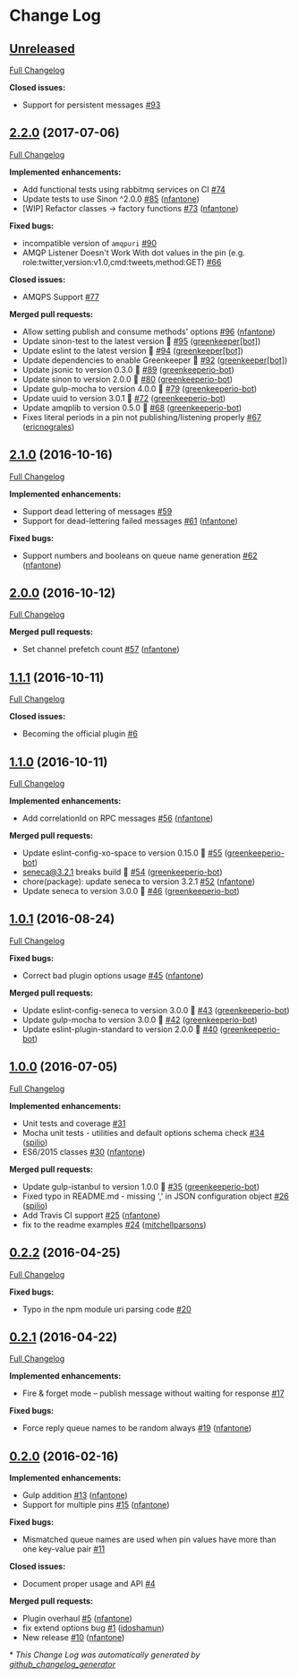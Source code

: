 # Change Log

## [Unreleased](https://github.com/senecajs/seneca-amqp-transport/tree/HEAD)

[Full Changelog](https://github.com/senecajs/seneca-amqp-transport/compare/2.2.0...HEAD)

**Closed issues:**

- Support for persistent messages [\#93](https://github.com/senecajs/seneca-amqp-transport/issues/93)

## [2.2.0](https://github.com/senecajs/seneca-amqp-transport/tree/2.2.0) (2017-07-06)
[Full Changelog](https://github.com/senecajs/seneca-amqp-transport/compare/2.1.0...2.2.0)

**Implemented enhancements:**

- Add functional tests using rabbitmq services on CI [\#74](https://github.com/senecajs/seneca-amqp-transport/issues/74)
- Update tests to use Sinon ^2.0.0 [\#85](https://github.com/senecajs/seneca-amqp-transport/pull/85) ([nfantone](https://github.com/nfantone))
- \[WIP\] Refactor classes -\> factory functions [\#73](https://github.com/senecajs/seneca-amqp-transport/pull/73) ([nfantone](https://github.com/nfantone))

**Fixed bugs:**

- incompatible version of `amqpuri` [\#90](https://github.com/senecajs/seneca-amqp-transport/issues/90)
- AMQP Listener Doesn't Work With dot values in the pin \(e.g. role:twitter,version:v1.0,cmd:tweets,method:GET\) [\#66](https://github.com/senecajs/seneca-amqp-transport/issues/66)

**Closed issues:**

- AMQPS Support [\#77](https://github.com/senecajs/seneca-amqp-transport/issues/77)

**Merged pull requests:**

- Allow setting publish and consume methods' options [\#96](https://github.com/senecajs/seneca-amqp-transport/pull/96) ([nfantone](https://github.com/nfantone))
- Update sinon-test to the latest version 🚀 [\#95](https://github.com/senecajs/seneca-amqp-transport/pull/95) ([greenkeeper[bot]](https://github.com/apps/greenkeeper))
- Update eslint to the latest version 🚀 [\#94](https://github.com/senecajs/seneca-amqp-transport/pull/94) ([greenkeeper[bot]](https://github.com/apps/greenkeeper))
- Update dependencies to enable Greenkeeper 🌴 [\#92](https://github.com/senecajs/seneca-amqp-transport/pull/92) ([greenkeeper[bot]](https://github.com/apps/greenkeeper))
- Update jsonic to version 0.3.0 🚀 [\#89](https://github.com/senecajs/seneca-amqp-transport/pull/89) ([greenkeeperio-bot](https://github.com/greenkeeperio-bot))
- Update sinon to version 2.0.0 🚀 [\#80](https://github.com/senecajs/seneca-amqp-transport/pull/80) ([greenkeeperio-bot](https://github.com/greenkeeperio-bot))
- Update gulp-mocha to version 4.0.0 🚀 [\#79](https://github.com/senecajs/seneca-amqp-transport/pull/79) ([greenkeeperio-bot](https://github.com/greenkeeperio-bot))
- Update uuid to version 3.0.1 🚀 [\#72](https://github.com/senecajs/seneca-amqp-transport/pull/72) ([greenkeeperio-bot](https://github.com/greenkeeperio-bot))
- Update amqplib to version 0.5.0 🚀 [\#68](https://github.com/senecajs/seneca-amqp-transport/pull/68) ([greenkeeperio-bot](https://github.com/greenkeeperio-bot))
- Fixes literal periods in a pin not publishing/listening properly [\#67](https://github.com/senecajs/seneca-amqp-transport/pull/67) ([ericnograles](https://github.com/ericnograles))

## [2.1.0](https://github.com/senecajs/seneca-amqp-transport/tree/2.1.0) (2016-10-16)
[Full Changelog](https://github.com/senecajs/seneca-amqp-transport/compare/2.0.0...2.1.0)

**Implemented enhancements:**

- Support dead lettering of messages [\#59](https://github.com/senecajs/seneca-amqp-transport/issues/59)
- Support for dead-lettering failed messages [\#61](https://github.com/senecajs/seneca-amqp-transport/pull/61) ([nfantone](https://github.com/nfantone))

**Fixed bugs:**

- Support numbers and booleans on queue name generation [\#62](https://github.com/senecajs/seneca-amqp-transport/pull/62) ([nfantone](https://github.com/nfantone))

## [2.0.0](https://github.com/senecajs/seneca-amqp-transport/tree/2.0.0) (2016-10-12)
[Full Changelog](https://github.com/senecajs/seneca-amqp-transport/compare/1.1.1...2.0.0)

**Merged pull requests:**

- Set channel prefetch count [\#57](https://github.com/senecajs/seneca-amqp-transport/pull/57) ([nfantone](https://github.com/nfantone))

## [1.1.1](https://github.com/senecajs/seneca-amqp-transport/tree/1.1.1) (2016-10-11)
[Full Changelog](https://github.com/senecajs/seneca-amqp-transport/compare/1.1.0...1.1.1)

**Closed issues:**

- Becoming the official plugin [\#6](https://github.com/senecajs/seneca-amqp-transport/issues/6)

## [1.1.0](https://github.com/senecajs/seneca-amqp-transport/tree/1.1.0) (2016-10-11)
[Full Changelog](https://github.com/senecajs/seneca-amqp-transport/compare/1.0.1...1.1.0)

**Implemented enhancements:**

- Add correlationId on RPC messages [\#56](https://github.com/senecajs/seneca-amqp-transport/pull/56) ([nfantone](https://github.com/nfantone))

**Merged pull requests:**

- Update eslint-config-xo-space to version 0.15.0 🚀 [\#55](https://github.com/senecajs/seneca-amqp-transport/pull/55) ([greenkeeperio-bot](https://github.com/greenkeeperio-bot))
- seneca@3.2.1 breaks build 🚨 [\#54](https://github.com/senecajs/seneca-amqp-transport/pull/54) ([greenkeeperio-bot](https://github.com/greenkeeperio-bot))
- chore\(package\): update seneca to version 3.2.1 [\#52](https://github.com/senecajs/seneca-amqp-transport/pull/52) ([nfantone](https://github.com/nfantone))
- Update seneca to version 3.0.0 🚀 [\#46](https://github.com/senecajs/seneca-amqp-transport/pull/46) ([greenkeeperio-bot](https://github.com/greenkeeperio-bot))

## [1.0.1](https://github.com/senecajs/seneca-amqp-transport/tree/1.0.1) (2016-08-24)
[Full Changelog](https://github.com/senecajs/seneca-amqp-transport/compare/1.0.0...1.0.1)

**Fixed bugs:**

- Correct bad plugin options usage [\#45](https://github.com/senecajs/seneca-amqp-transport/pull/45) ([nfantone](https://github.com/nfantone))

**Merged pull requests:**

- Update eslint-config-seneca to version 3.0.0 🚀 [\#43](https://github.com/senecajs/seneca-amqp-transport/pull/43) ([greenkeeperio-bot](https://github.com/greenkeeperio-bot))
- Update gulp-mocha to version 3.0.0 🚀 [\#42](https://github.com/senecajs/seneca-amqp-transport/pull/42) ([greenkeeperio-bot](https://github.com/greenkeeperio-bot))
- Update eslint-plugin-standard to version 2.0.0 🚀 [\#40](https://github.com/senecajs/seneca-amqp-transport/pull/40) ([greenkeeperio-bot](https://github.com/greenkeeperio-bot))

## [1.0.0](https://github.com/senecajs/seneca-amqp-transport/tree/1.0.0) (2016-07-05)
[Full Changelog](https://github.com/senecajs/seneca-amqp-transport/compare/0.2.2...1.0.0)

**Implemented enhancements:**

- Unit tests and coverage [\#31](https://github.com/senecajs/seneca-amqp-transport/issues/31)
- Mocha unit tests - utilities and default options schema check [\#34](https://github.com/senecajs/seneca-amqp-transport/pull/34) ([spilio](https://github.com/spilio))
- ES6/2015 classes [\#30](https://github.com/senecajs/seneca-amqp-transport/pull/30) ([nfantone](https://github.com/nfantone))

**Merged pull requests:**

- Update gulp-istanbul to version 1.0.0 🚀 [\#35](https://github.com/senecajs/seneca-amqp-transport/pull/35) ([greenkeeperio-bot](https://github.com/greenkeeperio-bot))
- Fixed typo in README.md - missing ',' in JSON configuration object [\#26](https://github.com/senecajs/seneca-amqp-transport/pull/26) ([spilio](https://github.com/spilio))
- Add Travis CI support [\#25](https://github.com/senecajs/seneca-amqp-transport/pull/25) ([nfantone](https://github.com/nfantone))
- fix to the readme examples [\#24](https://github.com/senecajs/seneca-amqp-transport/pull/24) ([mitchellparsons](https://github.com/mitchellparsons))

## [0.2.2](https://github.com/senecajs/seneca-amqp-transport/tree/0.2.2) (2016-04-25)
[Full Changelog](https://github.com/senecajs/seneca-amqp-transport/compare/0.2.1...0.2.2)

**Fixed bugs:**

- Typo in the npm module uri parsing code [\#20](https://github.com/senecajs/seneca-amqp-transport/issues/20)

## [0.2.1](https://github.com/senecajs/seneca-amqp-transport/tree/0.2.1) (2016-04-22)
[Full Changelog](https://github.com/senecajs/seneca-amqp-transport/compare/0.2.0...0.2.1)

**Implemented enhancements:**

- Fire & forget mode – publish message without waiting for response [\#17](https://github.com/senecajs/seneca-amqp-transport/issues/17)

**Fixed bugs:**

- Force reply queue names to be random always [\#19](https://github.com/senecajs/seneca-amqp-transport/pull/19) ([nfantone](https://github.com/nfantone))

## [0.2.0](https://github.com/senecajs/seneca-amqp-transport/tree/0.2.0) (2016-02-16)
**Implemented enhancements:**

- Gulp addition [\#13](https://github.com/senecajs/seneca-amqp-transport/pull/13) ([nfantone](https://github.com/nfantone))
- Support for multiple pins [\#15](https://github.com/senecajs/seneca-amqp-transport/pull/15) ([nfantone](https://github.com/nfantone))

**Fixed bugs:**

- Mismatched queue names are used when pin values have more than one key-value pair [\#11](https://github.com/senecajs/seneca-amqp-transport/issues/11)

**Closed issues:**

- Document proper usage and API [\#4](https://github.com/senecajs/seneca-amqp-transport/issues/4)

**Merged pull requests:**

- Plugin overhaul [\#5](https://github.com/senecajs/seneca-amqp-transport/pull/5) ([nfantone](https://github.com/nfantone))
- fix extend options bug [\#1](https://github.com/senecajs/seneca-amqp-transport/pull/1) ([idoshamun](https://github.com/idoshamun))
- New release [\#10](https://github.com/senecajs/seneca-amqp-transport/pull/10) ([nfantone](https://github.com/nfantone))



\* *This Change Log was automatically generated by [github_changelog_generator](https://github.com/skywinder/Github-Changelog-Generator)*
